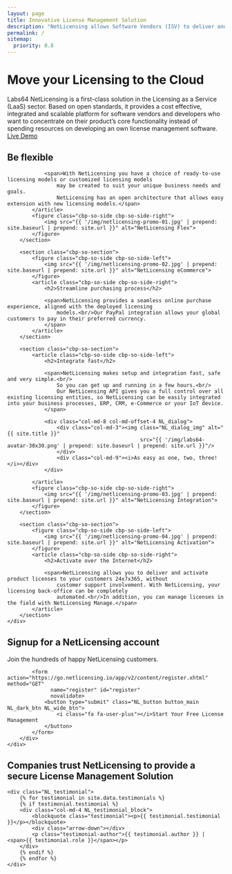 ```yaml
---
layout: page
title: Innovative License Management Solution
description: "NetLicensing allows Software Vendors (ISV) to deliver and activate product licenses online and provides the ability to adopt numerous ready-to-use licensing models"
permalink: /
sitemap:
  priority: 0.8
---
```

<div class="row NL_main_banner">
    <div class="col-md-8 col-md-offset-2 NL_about">
        <h1>Move your Licensing to the Cloud</h1>
        <span>Labs64 NetLicensing is a first-class solution in the Licensing as a Service (LaaS) sector.
            Based on open standards, it provides a cost effective, integrated and scalable platform for software vendors
            and developers who want to concentrate on their product’s core functionality instead of spending resources
            on developing an own license management software.</span>
        <a href="https://go.netlicensing.io/app/v2/?lc=4b566c7e20&source=lmbox001"
           class="NL_button button_main NL_light_btn" role="button"><i class="fa fa-eye"></i>Live Demo</a>
    </div>
</div>

<div class="row">
    <div id="cbp-so-scroller" class="cbp-so-scroller NL_intro">
        <section class="cbp-so-section">
            <article class="cbp-so-side cbp-so-side-left">
                <h2>Be flexible</h2>

                <span>With NetLicensing you have a choice of ready-to-use licensing models or customized licensing models
                    may be created to suit your unique business needs and goals.
                    NetLicensing has an open architecture that allows easy extension with new licensing models.</span>
            </article>
            <figure class="cbp-so-side cbp-so-side-right">
                <img src="{{ '/img/netlicensing-promo-01.jpg' | prepend: site.baseurl | prepend: site.url }}" alt="NetLicensing Flex">
            </figure>
        </section>

        <section class="cbp-so-section">
            <figure class="cbp-so-side cbp-so-side-left">
                <img src="{{ '/img/netlicensing-promo-02.jpg' | prepend: site.baseurl | prepend: site.url }}" alt="NetLicensing eCommerce">
            </figure>
            <article class="cbp-so-side cbp-so-side-right">
                <h2>Streamline purchasing process</h2>

                <span>NetLicensing provides a seamless online purchase experience, aligned with the deployed licensing
                    models.<br/>Our PayPal integration allows your global customers to pay in their preferred currency.
                </span>
            </article>
        </section>

        <section class="cbp-so-section">
            <article class="cbp-so-side cbp-so-side-left">
                <h2>Integrate fast</h2>

                <span>NetLicensing makes setup and integration fast, safe and very simple.<br/>
                    So you can get up and running in a few hours.<br/>
                    Our NetLicensing API gives you a full control over all existing licensing entities, so NetLicensing can be easily integrated into your business processes, ERP, CRM, e-Commerce or your IoT device.
                </span>

                <div class="col-md-8 col-md-offset-4 NL_dialog">
                    <div class="col-md-3"><img class="NL_dialog_img" alt="{{ site.title }}"
                                               src="{{ '/img/labs64-avatar-30x30.png' | prepend: site.baseurl | prepend: site.url }}"/>
                    </div>
                    <div class="col-md-9"><i>As easy as one, two, three!</i></div>
                </div>

            </article>
            <figure class="cbp-so-side cbp-so-side-right">
                <img src="{{ '/img/netlicensing-promo-03.jpg' | prepend: site.baseurl | prepend: site.url }}" alt="NetLicensing Integration">
            </figure>
        </section>

        <section class="cbp-so-section">
            <figure class="cbp-so-side cbp-so-side-left">
                <img src="{{ '/img/netlicensing-promo-04.jpg' | prepend: site.baseurl | prepend: site.url }}" alt="NetLicensing Activation">
            </figure>
            <article class="cbp-so-side cbp-so-side-right">
                <h2>Activate over the Internet</h2>

                <span>NetLicensing allows you to deliver and activate product licenses to your customers 24x7x365, without
                    customer support involvement. With NetLicensing, your licensing back-office can be completely
                    automated.<br/>In addition, you can manage licenses in the field with NetLicensing Manage.</span>
            </article>
        </section>
    </div>
</div>

<div class="row">
    <div class="col-md-12 NL_container">
        <div class="col-md-6 col-md-offset-3 NL_container_text">
            <h2>Signup for a NetLicensing account</h2>
            <span>Join the hundreds of happy NetLicensing customers.</span>

            <form action="https://go.netlicensing.io/app/v2/content/register.xhtml" method="GET"
                  name="register" id="register"
                  novalidate>
                <button type="submit" class="NL_button button_main NL_dark_btn NL_wide_btn">
                    <i class="fa fa-user-plus"></i>Start Your Free License Management
                </button>
            </form>
        </div>
    </div>
</div>

<div class="row NL_block">
        <h2 class="col-md-12">Companies trust NetLicensing to provide a secure License Management Solution</h2>

    <div class="NL_testimonial">
        {% for testimonial in site.data.testimonials %}
        {% if testimonial.testimonial %}
        <div class="col-md-4 NL_testimonial_block">
            <blockquote class="testimonial"><p>{{ testimonial.testimonial }}</p></blockquote>
            <div class="arrow-down"></div>
            <p class="testimonial-author">{{ testimonial.author }} | <span>{{ testimonial.role }}</span></p>
        </div>
        {% endif %}
        {% endfor %}
    </div>
</div>
